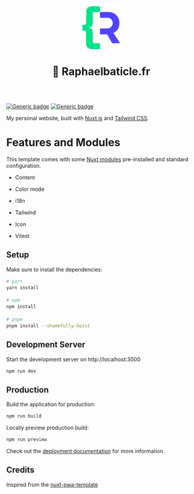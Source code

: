 
<div align="center">
    <br>
    <br>
    <p align="center"><a href="#" target="_blank"><img src="public/logo.png" width="100" alt="Logo Joie et Gym"></a></p>
    <h1 align="center">
        🚀 Raphaelbaticle.fr
    </h1>
    <br>
    <br>
</div>





[![Generic badge](https://img.shields.io/badge/Nuxt-3.6.5-<COLOR>.svg)](https://shields.io/)
[![Generic badge](https://img.shields.io/badge/Tailwind-6.1.3-38bdf8.svg)](https://shields.io/)

My personal website, built with [Nuxt.js](https://nuxtjs.org) and [Tailwind CSS](https://tailwindcss.com).

# Features and Modules


This template comes with some [Nuxt modules](https://nuxt.com/modules) pre-installed and standard configuration.

- Content

- Color mode

- i18n

- Tailwind

- Icon

- Vitest
## Setup

Make sure to install the dependencies:

```bash
# yarn
yarn install

# npm
npm install

# pnpm
pnpm install --shamefully-hoist
```

## Development Server

Start the development server on http://localhost:3000

```bash
npm run dev
```

## Production

Build the application for production:

```bash
npm run build
```

Locally preview production build:

```bash
npm run preview
```

Check out the [deployment documentation](https://nuxt.com/docs/getting-started/deployment) for more information.

## Credits
Inspired from the [nuxt-pwa-template](https://github.com/alexdeploy/nuxt-pwa-template)
